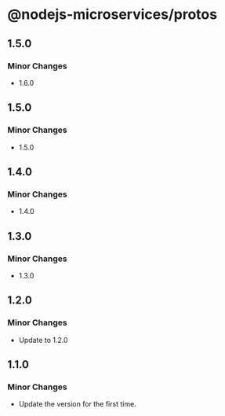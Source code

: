 # @nodejs-microservices/protos

## 1.5.0

### Minor Changes

- 1.6.0

## 1.5.0

### Minor Changes

- 1.5.0

## 1.4.0

### Minor Changes

- 1.4.0

## 1.3.0

### Minor Changes

- 1.3.0

## 1.2.0

### Minor Changes

- Update to 1.2.0

## 1.1.0

### Minor Changes

- Update the version for the first time.
